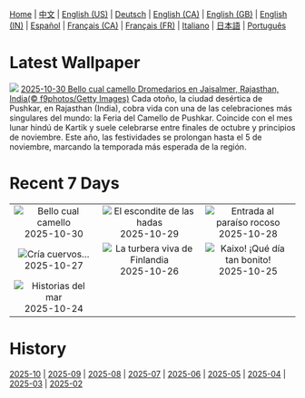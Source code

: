[Home](../README.md) | [中文](zh-CN.md) | [English (US)](en-US.md) | [Deutsch](de-DE.md) | [English (CA)](en-CA.md) | [English (GB)](en-GB.md) | [English (IN)](en-IN.md) | [Español](es-ES.md) | [Français (CA)](fr-CA.md) | [Français (FR)](fr-FR.md) | [Italiano](it-IT.md) | [日本語](ja-JP.md) | [Português](pt-BR.md)

# Latest Wallpaper
![](https://www.bing.com/th?id=OHR.PushkarFair_ES-ES0743477785_UHD.jpg)
[2025-10-30 Bello cual camello Dromedarios en Jaisalmer, Rajasthan, India(© f9photos/Getty Images)](https://www.bing.com/th?id=OHR.PushkarFair_ES-ES0743477785_UHD.jpg)
Cada otoño, la ciudad desértica de Pushkar, en Rajasthan (India), cobra vida con una de las celebraciones más singulares del mundo: la Feria del Camello de Pushkar. Coincide con el mes lunar hindú de Kartik y suele celebrarse entre finales de octubre y principios de noviembre. Este año, las festividades se prolongan hasta el 5 de noviembre, marcando la temporada más esperada de la región.

# Recent 7 Days
|  |  |  |
|:---:|:---:|:---:|
| ![](https://www.bing.com/th?id=OHR.PushkarFair_ES-ES0743477785_400x240.jpg "Bello cual camello") 2025-10-30 | ![](https://www.bing.com/th?id=OHR.FanalForest_ES-ES0574680440_400x240.jpg "El escondite de las hadas") 2025-10-29 | ![](https://www.bing.com/th?id=OHR.TepliceRocks_ES-ES0482796188_400x240.jpg "Entrada al paraíso rocoso") 2025-10-28 |
| ![](https://www.bing.com/th?id=OHR.AfricanRaven_ES-ES0390865860_400x240.jpg "Cría cuervos…") 2025-10-27 | ![](https://www.bing.com/th?id=OHR.MartimoaapaFinland_ES-ES0251068328_400x240.jpg "La turbera viva de Finlandia") 2025-10-26 | ![](https://www.bing.com/th?id=OHR.PaisVascoDay_ES-ES6776223688_400x240.jpg "Kaixo! ¡Qué día tan bonito!") 2025-10-25 |
| ![](https://www.bing.com/th?id=OHR.QueenMary_ES-ES3516526290_400x240.jpg "Historias del mar") 2025-10-24 |  |  |

# History
[2025-10](../archives/wallpaper/es-ES/w_2025_10.md) | [2025-09](../archives/wallpaper/es-ES/w_2025_09.md) | [2025-08](../archives/wallpaper/es-ES/w_2025_08.md) | [2025-07](../archives/wallpaper/es-ES/w_2025_07.md) | [2025-06](../archives/wallpaper/es-ES/w_2025_06.md) | [2025-05](../archives/wallpaper/es-ES/w_2025_05.md) | [2025-04](../archives/wallpaper/es-ES/w_2025_04.md) | [2025-03](../archives/wallpaper/es-ES/w_2025_03.md) | [2025-02](../archives/wallpaper/es-ES/w_2025_02.md)

